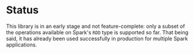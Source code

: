 # Status

This library is in an early stage and not feature-complete: only a subset of the operations available on Spark's `RDD` type is supported so far. That being said, it has already been used successfully in production for multiple Spark applications.
